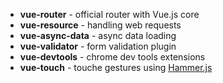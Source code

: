 * __vue-router__ - official router with Vue.js core
* __vue-resource__ - handling web requests
* __vue-async-data__ - async data loading
* __vue-validator__ - form validation plugin
* __vue-devtools__ - chrome dev tools extensions
* __vue-touch__ - touche gestures using [Hammer.js](http://hammerjs.github.io/)